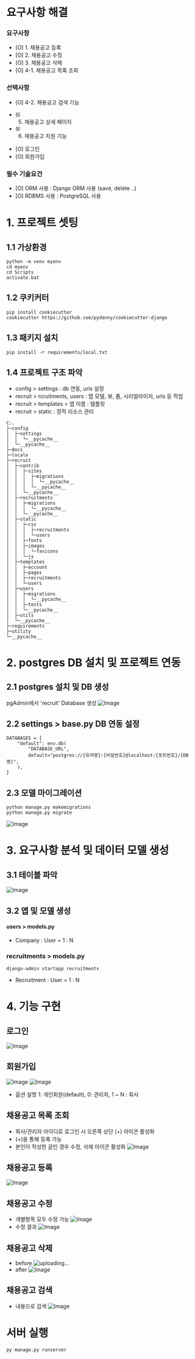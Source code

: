 # 요구사항 해결
### 요구사항
- [O] 1. 채용공고 등록 
- [O] 2. 채용공고 수정
- [O] 3. 채용공고 삭제
- [O] 4-1. 채용공고 목록 조회
### 선택사항
- [O] 4-2. 채용공고 검색 기능
- [X] 5. 채용공고 상세 페이지 
- [X] 6. 채용공고 지원 기능
- [O] 로그인
- [O] 회원가입

### 필수 기술요건
- [O] ORM 사용 : Django ORM 사용 (save, delete ..)
- [O] RDBMS 사용 : PostgreSQL 사용

# 1. 프로젝트 셋팅
## 1.1 가상환경 
```
python -m venv myenv
cd myenv
cd Scripts
activate.bat
```

## 1.2 쿠키커터
```
pip install cookiecutter 
cookiecutter https://github.com/pydanny/cookiecutter-django 
```

## 1.3 패키지 설치
```
pip install -r requirements/local.txt
```

## 1.4 프로젝트 구조 파악
- config > settings : db 연동, urls 설정
- recruit > rcruitments, users : 앱 모델, 뷰, 폼, 시리얼라이저, urls 등 작업
- recruit > templates > 앱 이름 : 템플릿
- recruit > static : 정적 리소스 관리
```
C:.
├─config
│  ├─settings
│  │  └─__pycache__
│  └─__pycache__
├─docs
├─locale
├─recruit
│  ├─contrib
│  │  ├─sites
│  │  │  ├─migrations
│  │  │  │  └─__pycache__
│  │  │  └─__pycache__
│  │  └─__pycache__
│  ├─recruitments
│  │  ├─migrations
│  │  │  └─__pycache__
│  │  └─__pycache__
│  ├─static
│  │  ├─css
│  │  │  ├─recruitments
│  │  │  └─users
│  │  ├─fonts
│  │  ├─images
│  │  │  └─favicons
│  │  └─js
│  ├─templates
│  │  ├─account
│  │  ├─pages
│  │  ├─recruitments
│  │  └─users
│  ├─users
│  │  ├─migrations
│  │  │  └─__pycache__
│  │  ├─tests
│  │  └─__pycache__
│  ├─utils
│  └─__pycache__
├─requirements
├─utility
└─__pycache__
```


# 2. postgres DB 설치 및 프로젝트 연동
## 2.1 postgres 설치 및 DB 생성
pgAdmin에서 'recruit' Database 생성
![Image](https://i.imgur.com/il2Jr08.png)

## 2.2 settings >  base.py DB 연동 설정
```
DATABASES = {
    "default": env.db(
        "DATABASE_URL",
        default="postgres://{유저명}:{비밀번호}@localhost:{포트번호}/{DB명}",
    ),
}
```

## 2.3 모델 마이그레이션
```
python manage.py makemigrations
python manage.py migrate
```
![Image](https://i.imgur.com/jNTPonO.png)


# 3. 요구사항 분석 및 데이터 모델 생성
## 3.1 테이블 파악
![Image](https://i.imgur.com/I1snt79.png)


## 3.2 앱 및 모델 생성
#### users >  models.py
- Company : User = 1 : N

### recruitments >  models.py
```
django-admin startapp recruitments
```
- Recruitment : User = 1 : N

# 4. 기능 구현
## 로그인
![Image](https://i.imgur.com/NfB7HD5.png)

## 회원가입
![Image](https://i.imgur.com/CIOt359.png)
![Image](https://i.imgur.com/6WA6old.png)
* 옵션 설명
1: 개인회원(default), 0: 관리자, 1 ~ N : 회사

## 채용공고 목록 조회
- 회사/관리자 아이디로 로그인 시 오른쪽 상단 (+) 아이콘 활성화
- (+)을 통해 등록 가능
- 본인이 작성한 글인 경우 수정, 삭제 아이콘 활성화
![Image](https://i.imgur.com/yDPcjLE.png)

## 채용공고 등록
![Image](https://i.imgur.com/Zu6xIKH.png)

## 채용공고 수정
- 개별항목 모두 수정 가능
![Image](https://i.imgur.com/0zydHnG.png)
- 수정 결과
![Image](https://i.imgur.com/VYxmzbo.png)

## 채용공고 삭제
- before
![uploading...](http://i.imgur.com/uploading.png)
- after
![Image](https://i.imgur.com/A5313Yo.png)

## 채용공고 검색
- 내용으로 검색
![Image](https://i.imgur.com/4aoPyQV.png)

# 서버 실행 
```
py manage.py runserver
```

